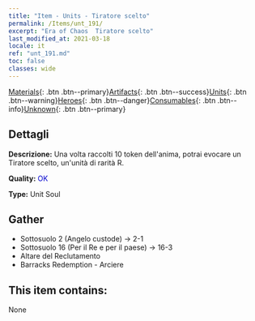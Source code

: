 ```yaml
---
title: "Item - Units - Tiratore scelto"
permalink: /Items/unt_191/
excerpt: "Era of Chaos  Tiratore scelto"
last_modified_at: 2021-03-18
locale: it
ref: "unt_191.md"
toc: false
classes: wide
---
```

 [Materials](/it/Items/){: .btn .btn--primary}[Artifacts](/it/Items/Artifacts/){: .btn .btn--success}[Units](/it/Items/Units/){: .btn .btn--warning}[Heroes](/it/Items/Heroes/){: .btn .btn--danger}[Consumables](/it/Items/Consumables/){: .btn .btn--info}[Unknown](/it/Items/Unknown/){: .btn .btn--primary}

## Dettagli
 **Descrizione:** Una volta raccolti 10 token dell'anima, potrai evocare un Tiratore scelto, un'unità di rarità R.

 **Quality:** <span style="color: #0000CD">OK</span>

 **Type:** Unit Soul

## Gather

*    Sottosuolo 2 (Angelo custode) -> 2-1 
*    Sottosuolo 16 (Per il Re e per il paese) -> 16-3 
*    Altare del Reclutamento 
*    Barracks Redemption - Arciere 

## This item contains:

  None

